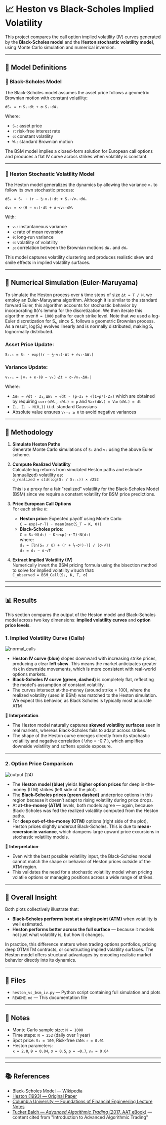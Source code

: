 # 📈 Heston vs Black-Scholes Implied Volatility

This project compares the call option implied volatility (IV) curves generated by the **Black-Scholes model** and the **Heston stochastic volatility model**, using Monte Carlo simulation and numerical inversion.

---

## 🧾 Model Definitions

### 🔹 Black-Scholes Model

The Black-Scholes model assumes the asset price follows a geometric Brownian motion with constant volatility:

`dSₜ = r·Sₜ·dt + σ·Sₜ·dWₜ`


Where:
- `Sₜ`: asset price  
- `r`: risk-free interest rate  
- `σ`: constant volatility  
- `Wₜ`: standard Brownian motion

The BSM model implies a closed-form solution for European call options and produces a flat IV curve across strikes when volatility is constant.

---

### 🔹 Heston Stochastic Volatility Model

The Heston model generalizes the dynamics by allowing the variance `vₜ` to follow its own stochastic process:

`dSₜ = Sₜ · (r − ½·vₜ)·dt + Sₜ·√vₜ·dWₛ`


`dvₜ = κ·(θ − vₜ)·dt + σ·√vₜ·dWᵥ`


With:
- `vₜ`: instantaneous variance  
- `κ`: rate of mean reversion  
- `θ`: long-run variance  
- `σ`: volatility of volatility  
- `ρ`: correlation between the Brownian motions `dWₛ` and `dWᵥ`

This model captures volatility clustering and produces realistic skew and smile effects in implied volatility surfaces. 

---

## 🔢 Numerical Simulation (Euler-Maruyama)

To simulate the Heston process over `N` time steps of size `Δt = T / N`, we employ an Euler-Maruyama algorithm. Although it is similar to the standard forward Euler, this algorithm accounts for stochastic behavior by incorporating Itô's lemma for the discretization. We then iterate this algorithm over `M = 1000` paths for each strike level. Note that we used a log-Euler discretization for Sₜ, since Sₜ follows a geometric Brownian process. As a result, log(Sₜ) evolves linearly and is normally distributed, making Sₜ lognormally distributed.

### Asset Price Update:

`Sₜ₊₁ = Sₜ · exp[(r − ½·vₜ)·Δt + √vₜ·ΔWₛ]`


### Variance Update:

`vₜ₊₁ = |vₜ + κ·(θ − vₜ)·Δt + σ·√vₜ·ΔWᵥ|`


Where:
- `ΔWᵥ = √dt · Z₁`, `ΔWₛ = √dt · (ρ·Z₁ + √(1−ρ²)·Z₂)` which are obtained by requiring `corr(dWᵥ, dWₛ) = ρ` and `Var(dWᵥ) = Var(dWₛ) = dt`
- `Z₁, Z₂ ~ N(0,1)` i.i.d. standard Gaussians
- Absolute value ensures `vₜ₊₁ ≥ 0` to avoid negative variances

---

## 🧠 Methodology

1. **Simulate Heston Paths**  
   Generate Monte Carlo simulations of `Sₜ` and `vₜ` using the above Euler scheme.

2. **Compute Realized Volatility**  
   Calculate log returns from simulated Heston paths and estimate (annualized) volatility as:  
   `σ_realized = std(log(Sₜ / Sₜ₋₁)) × √252`
   
   This is a proxy for a fair "realized" volatility for the Black-Scholes Model (BSM) since we require a constant volatility for BSM price predictions. 


4. **Price European Call Options**  
   For each strike `K`:
   - **Heston price**: Expected payoff using Monte Carlo:  
     `C = exp(−r·T) · mean(max(S_T − K, 0))`
   - **Black-Scholes price**:  
     `C = S₀·N(d₁) − K·exp(−r·T)·N(d₂)`  
     where:  
     `d₁ = [ln(S₀ / K) + (r + ½·σ²)·T] / (σ·√T)`  
     `d₂ = d₁ − σ·√T`

5. **Extract Implied Volatility (IV)**  
   Numerically invert the BSM pricing formula using the bisection method to solve for implied volatility `σ̂` such that:  
   `C_observed = BSM_Call(S₀, K, T, σ̂)`

---

---

## 📊 Results

This section compares the output of the Heston model and Black-Scholes model across two key dimensions: **implied volatility curves** and **option price levels**.

### 1. Implied Volatility Curve (Calls)

![normal_calls](https://github.com/user-attachments/assets/6f91b8ad-fb96-407f-ba45-1d3de01de057)


- **Heston IV curve (blue)** slopes downward with increasing strike prices, producing a clear **left skew**. This means the market anticipates greater risk in downside movements, which is more consistent with real-world options markets.
- **Black-Scholes IV curve (green, dashed)** is completely flat, reflecting the model's assumption of constant volatility.
- The curves intersect at-the-money (around strike = 100), where the realized volatility (used in BSM) was matched to the Heston simulation. We expect this behavior, as Black Scholes is typically most accurate ATM

🔎 **Interpretation**:
- The Heston model naturally captures **skewed volatility surfaces** seen in real markets, whereas Black-Scholes fails to adapt across strikes.
- The shape of the Heston curve emerges directly from its stochastic volatility and negative correlation \( \rho = -0.7 \), which amplifies downside volatility and softens upside exposure.

---

### 2. Option Price Comparison

![output (24)](https://github.com/user-attachments/assets/18e7540b-a6c1-4c16-a59a-3cf9b6d79303)


- The **Heston model (blue)** yields **higher option prices** for deep in-the-money (ITM) strikes (left side of the plot).
- The **Black-Scholes prices (green dashed)** underprice options in this region because it doesn’t adapt to rising volatility during price drops.
- At **at-the-money (ATM)** levels, both models agree — again, because Black-Scholes was fed the realized volatility computed from the Heston paths.
- For **deep out-of-the-money (OTM)** options (right side of the plot), Heston prices slightly undercut Black-Scholes. This is due to **mean-reversion in variance**, which dampens large upward price excursions in stochastic volatility models.

🔎 **Interpretation**:
- Even with the best possible volatility input, the Black-Scholes model cannot match the shape or behavior of Heston prices outside of the ATM region.
- This validates the need for a stochastic volatility model when pricing volatile options or managing positions across a wide range of strikes.

---

## 🧠 Overall Insight

Both plots collectively illustrate that:
- **Black-Scholes performs best at a single point (ATM)** when volatility is well estimated.
- **Heston performs better across the full surface** — because it models not just what volatility is, but how it changes.

In practice, this difference matters when trading options portfolios, pricing deep OTM/ITM contracts, or constructing implied volatility surfaces. The Heston model offers structural advantages by encoding realistic market behavior directly into its dynamics.


---

## 📂 Files

- `heston_vs_bsm_iv.py` — Python script containing full simulation and plots  
- `README.md` — This documentation file

---

## 🧩 Notes

- Monte Carlo sample size: `M = 1000`  
- Time steps: `N = 252` (daily over 1 year)  
- Spot price: `S₀ = 100`, Risk-free rate: `r = 0.01`  
- Heston parameters:  
  `κ = 2.0`, `θ = 0.04`, `σ = 0.5`, `ρ = −0.7`, `v₀ = 0.04`

---

---

## 📚 References

- [Black-Scholes Model — Wikipedia](https://en.wikipedia.org/wiki/Black–Scholes_model)  
- [Heston (1993) — Original Paper](https://www.math.nyu.edu/faculty/avellane/heston.pdf)  
- [Columbia University — Foundations of Financial Engineering Lecture Notes](https://www.columbia.edu/~mh2078/FoundationsFE/BlackScholes.pdf?utm_source=chatgpt.com)  
- [Tucker Balch — *Advanced Algorithmic Trading* (2017, AAT eBook)](https://www.amazon.com/dp/B073C12MZ3) — content cited from "Introduction to Advanced Algorithmic Trading"



